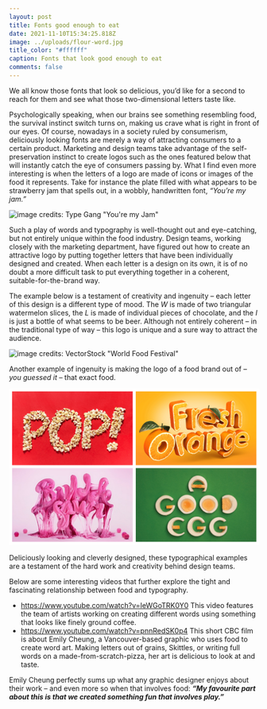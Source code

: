 ```yaml
---
layout: post
title: Fonts good enough to eat
date: 2021-11-10T15:34:25.818Z
image: ../uploads/flour-word.jpg
title_color: "#ffffff"
caption: Fonts that look good enough to eat
comments: false
---
```

We all know those fonts that look so delicious, you’d like for a second to reach for them and see what those two-dimensional letters taste like.

Psychologically speaking, when our brains see something resembling food, the survival instinct switch turns on, making us crave what is right in front of our eyes. 
Of course, nowadays in a society ruled by consumerism, deliciously looking fonts are merely a way of attracting consumers to a certain product. Marketing and design teams take advantage of the self-preservation instinct to create logos such as the ones featured below that will instantly catch the eye of consumers passing by.
What I find even more interesting is when the letters of a logo are made of icons or images of the food it represents. Take for instance the plate filled with what appears to be strawberry jam that spells out, in a wobbly, handwritten font, *“You’re my jam.”*

![image credits: Type Gang "You're my Jam"](../uploads/youremyjam_final.jpg "image credits: Type Gang \"You're my Jam\"")

Such a play of words and typography is well-thought out and eye-catching, but not entirely unique within the food industry.
Design teams, working closely with the marketing department, have figured out how to create an attractive logo by putting together letters that have been individually designed and created. When each letter is a design on its own, it is of no doubt a more difficult task to put everything together in a coherent, suitable-for-the-brand way. 

The example below is a testament of creativity and ingenuity – each letter of this design is a different type of mood. The *W* is made of two triangular watermelon slices, the *L* is made of individual pieces of chocolate, and the *I* is just a bottle of what seems to be beer. Although not entirely coherent – in the traditional type of way – this logo is unique and a sure way to attract the audience. 

![image credits: VectorStock "World Food Festival"](../uploads/foodlogodifletters.jpg "image credits: VectorStock \"World Food Festival\"")

Another example of ingenuity is making the logo of a food brand out of – *you guessed it* – that exact food. 

![image credits: VectorStock ](../uploads/collagefoodlogos.jpg "image credits: VectorStock")

Deliciously looking and cleverly designed, these typographical examples are a testament of the hard work and creativity behind design teams.  

Below are some interesting videos that further explore the tight and fascinating relationship between food and typography. 

* <https://www.youtube.com/watch?v=IeWGoTRK0Y0> This video features the team of artists working on creating different words using something that looks like finely ground coffee.
* <https://www.youtube.com/watch?v=pnnRedSK0p4> This short CBC film is about Emily Cheung, a Vancouver-based graphic who uses food to create word art. Making letters out of grains, Skittles, or writing full words on a made-from-scratch-pizza, her art is delicious to look at and taste.

Emily Cheung perfectly sums up what any graphic designer enjoys about their work – and even more so when that involves food: ***“My favourite part about this is that we created something fun that involves play.”***